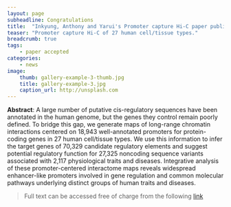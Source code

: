```yaml
---
layout: page
subheadline: Congratulations 
title:  "Inkyung, Anthony and Yarui's Promoter capture Hi-C paper published on Nature Genetics"
teaser: "Promoter capture Hi-C of 27 human cell/tissue types."
breadcrumb: true
tags:
    - paper accepted 
categories:
    - news 
image:
    thumb: gallery-example-3-thumb.jpg
    title: gallery-example-3.jpg
    caption_url: http://unsplash.com
---
```

<b>Abstract</b>: 
A large number of putative cis-regulatory sequences have been annotated in the human genome, but the genes they control remain poorly defined. To bridge this gap, we generate maps of long-range chromatin interactions centered on 18,943 well-annotated promoters for protein-coding genes in 27 human cell/tissue types. We use this information to infer the target genes of 70,329 candidate regulatory elements and suggest potential regulatory function for 27,325 noncoding sequence variants associated with 2,117 physiological traits and diseases. Integrative analysis of these promoter-centered interactome maps reveals widespread enhancer-like promoters involved in gene regulation and common molecular pathways underlying distinct groups of human traits and diseases.

> Full text can be accessed free of charge from the following [link](https://www.nature.com/articles/s41588-019-0494-8.epdf?author_access_token=6C9rNm7bc1FOutZlaGbwytRgN0jAjWel9jnR3ZoTv0NpeNuxBDvc_a_mvH0DPfXDYglnnl83mPTylkL4EEuOCFh_qbNFAPpI15DsS4ON95cmMnocYt1kBY02jlMO2U_YrpmIkApkTPdEeyzupsTDCQ%3D%3D)


